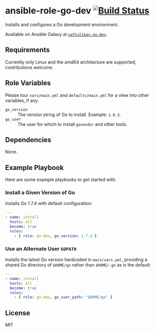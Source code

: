# ansible-role-go-dev [![Build Status][img-build-status]][build-status]

Installs and configures a Go development environment.

Available on Ansible Galaxy at [`naftulikay.go-dev`][galaxy].

## Requirements

Currently only Linux and the amd64 architecture are supported, contributions welcome.

## Role Variables

Please tour `vars/main.yml` and `defaults/main.yml` for a view into other variables, if any.

<dl>
  <dt><code>go_version</code></dt>
  <dd>The version string of Go to install. Example: <code>1.8.3</code>.</dd>
  <dt><code>go_user</code></dt>
  <dd>The user for which to install <code>govendor</code> and other tools.</dd>
</dl>

## Dependencies

None.

## Example Playbook

Here are some example playbooks to get started with.

### Install a Given Version of Go

Installs Go 1.7.4 with default configuration:

```yaml
---
- name: install
  hosts: all
  become: true
  roles:
    - { role: go-dev, go_version: 1.7.4 }
```


### Use an Alternate User `GOPATH`

Installs the latest Go version hardcoded in `main/vars.yml`, providing a shared Go directory of `$HOME/go` rather than
`$HOME/.go` as is the default:

```yaml
---
- name: install
  hosts: all
  become: true
  roles:
    - { role: go-dev, go_user_path: "$HOME/go" }
```

## License

MIT

 [build-status]: https://travis-ci.org/naftulikay/ansible-role-go-dev
 [img-build-status]: https://travis-ci.org/naftulikay/ansible-role-go-dev.svg?branch=master
 [galaxy]: https://galaxy.ansible.com/naftulikay/go-dev/
